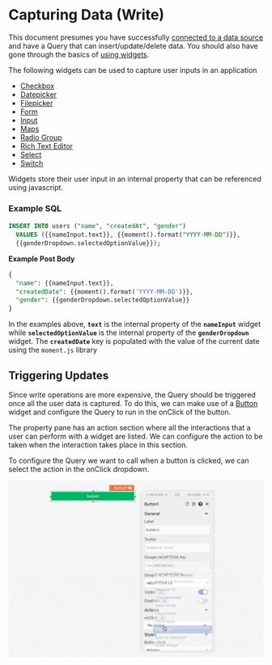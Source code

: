 # Capturing Data (Write)

This document presumes you have successfully [connected to a data source](../connecting-to-data-sources/) and have a Query that can insert/update/delete data. You should also have gone through the basics of [using widgets](../displaying-data-read/#widgets).

The following widgets can be used to capture user inputs in an application

* [Checkbox](../../widget-reference/checkbox.md)
* [Datepicker](../../widget-reference/datepicker.md)
* [Filepicker](../../widget-reference/filepicker.md)
* [Form](../../widget-reference/form.md)
* [Input](../../widget-reference/input.md)
* [Maps](../../widget-reference/maps.md)
* [Radio Group](../../widget-reference/radio-group.md)
* [Rich Text Editor](../../widget-reference/rich-text-editor.md)
* [Select](https://docs.appsmith.com/widget-reference/dropdown-1)
* [Switch](../../widget-reference/switch.md)

Widgets store their user input in an internal property that can be referenced using javascript.

### Example SQL

```sql
INSERT INTO users ("name", "createdAt", "gender")
  VALUES ({{nameInput.text}}, {{moment().format("YYYY-MM-DD")}}, 
  {{genderDropdown.selectedOptionValue}});
```

**Example Post Body**

```sql
{
  "name": {{nameInput.text}},
  "createdDate": {{moment().format('YYYY-MM-DD')}},
  "gender": {{genderDropdown.selectedOptionValue}}
}
```

In the examples above, **`text`** is the internal property of the **`nameInput`** widget while **`selectedOptionValue`** is the internal property of the **`genderDropdown`** widget. The **`createdDate`** key is populated with the value of the current date using the `moment.js` library

## Triggering Updates

Since write operations are more expensive, the Query should be triggered once all the user data is captured. To do this, we can make use of a [Button](../../widget-reference/button/) widget and configure the Query to run in the onClick of the button.

The property pane has an action section where all the interactions that a user can perform with a widget are listed. We can configure the action to be taken when the interaction takes place in this section.

To configure the Query we want to call when a button is clicked, we can select the action in the onClick dropdown.

![](<../../.gitbook/assets/button-onclick (2) (4) (1) (1) (1) (1) (1) (1) (1) (1) (1) (3) (5).gif>)
